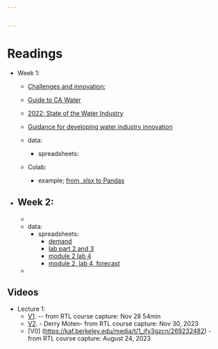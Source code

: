 ```yaml
---


---
```

# Readings

- Week 1:
    - [Challenges and innovation:](https://bcourses.berkeley.edu/courses/1516536/files/83922113?wrap=1)
    - [Guide to CA Water](https://bcourses.berkeley.edu/courses/1516536/files/83922116?wrap=1)
    - [2022: State of the Water Industry](https://bcourses.berkeley.edu/courses/1516536/files/83922118?wrap=1)
    - [Guidance for developing water industry innovation](https://bcourses.berkeley.edu/courses/1516536/files/83922117?wrap=1)

    - data:
        - spreadsheets: 
   - Colab:  
        - example; [from .xlsx to Pandas](https://colab.research.google.com/drive/1bnUNjjDpCtl8WNs23rsrHFoKbT-ZDBra#scrollTo=ve7FwUupE-7J)   

- Week 2:
    - 
    - 
    - data:
        - spreadsheets:
            - [demand](https://bcourses.berkeley.edu/files/84116213/download?download_frd=1)
            - [lab part 2 and 3](https://bcourses.berkeley.edu/files/84116212/download?download_frd=1)
            - [module 2 lab 4](https://bcourses.berkeley.edu/files/84101937/download?download_frd=1)
            - [module 2, lab 4, forecast](https://bcourses.berkeley.edu/files/84101936/download?download_frd=1)
    -



## Videos
- Lecture 1:
    - [V1](https://bcourses.berkeley.edu/courses/1516536/external_tools/78985). -- from RTL course capture: Nov 28 54min
    - [V2](https://bcourses.berkeley.edu/courses/1516536/external_tools/78985). - Derry Moten- from RTL course capture: Nov 30, 2023
    - [V0] (https://kaf.berkeley.edu/media/t/1_ifv3gzcn/269232482) - from RTL course capture: August 24, 2023

